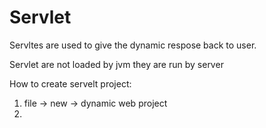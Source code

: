 # Servlet

Servltes are used to give the dynamic respose back to user.

Servlet are not loaded by jvm they are run by server


How to create servelt project: 
1. file ->  new -> dynamic web project
2. 
